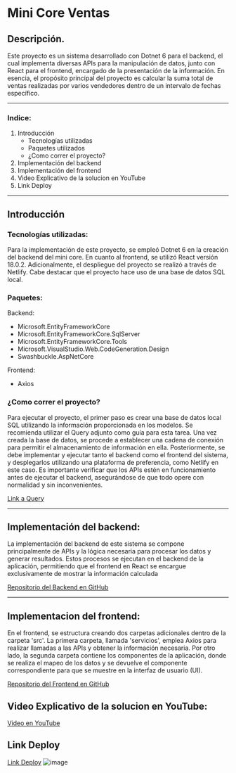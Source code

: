 # Mini Core Ventas

## Descripción.
Este proyecto es un sistema desarrollado con Dotnet 6 para el backend, el cual implementa diversas APIs para la manipulación de datos, junto con React para el frontend, encargado de la presentación de la información. En esencia, el propósito principal del proyecto es calcular la suma total de ventas realizadas por varios vendedores dentro de un intervalo de fechas específico.
 
--- 
### Indice:
1. Introducción
   - Tecnologías utilizadas
   - Paquetes utilizados
   - ¿Como correr el proyecto?
2. Implementación del backend
3. Implementación del frontend
4. Video Explicativo de la solucion en YouTube
5. Link Deploy

---

## Introducción
### Tecnologías utilizadas:
Para la implementación de este proyecto, se empleó Dotnet 6 en la creación del backend del mini core. En cuanto al frontend, se utilizó React versión 18.0.2. Adicionalmente, el despliegue del proyecto se realizó a través de Netlify. Cabe destacar que el proyecto hace uso de una base de datos SQL local.


### Paquetes:
Backend:
- Microsoft.EntityFrameworkCore
- Microsoft.EntityFrameworkCore.SqlServer
- Microsoft.EntityFrameworkCore.Tools
- Microsoft.VisualStudio.Web.CodeGeneration.Design
- Swashbuckle.AspNetCore

Frontend:
- Axios

### ¿Como correr el proyecto?
Para ejecutar el proyecto, el primer paso es crear una base de datos local SQL utilizando la información proporcionada en los modelos. Se recomienda utilizar el Query adjunto como guía para esta tarea. Una vez creada la base de datos, se procede a establecer una cadena de conexión para permitir el almacenamiento de información en ella. Posteriormente, se debe implementar y ejecutar tanto el backend como el frontend del sistema, y desplegarlos utilizando una plataforma de preferencia, como Netlify en este caso. Es importante verificar que los APIs estén en funcionamiento antes de ejecutar el backend, asegurándose de que todo opere con normalidad y sin inconvenientes.

[Link a Query](https://github.com/CHACHO617/MiniCoreApi-Backend/blob/main/QueryMinicoreVentas.sql)

---
## Implementación del backend:
La implementación del backend de este sistema se compone principalmente de APIs y la lógica necesaria para procesar los datos y generar resultados. Estos procesos se ejecutan en el backend de la aplicación, permitiendo que el frontend en React se encargue exclusivamente de mostrar la información calculada

[Repositorio del Backend en GitHub](https://github.com/CHACHO617/MiniCoreApi-Backend)


---
## Implementacion del frontend:
En el frontend, se estructura creando dos carpetas adicionales dentro de la carpeta 'src'. La primera carpeta, llamada 'servicios', emplea Axios para realizar llamadas a las APIs y obtener la información necesaria. Por otro lado, la segunda carpeta contiene los componentes de la aplicación, donde se realiza el mapeo de los datos y se devuelve el componente correspondiente para que se muestre en la interfaz de usuario (UI).

[Repositorio del Frontend en GitHub](https://github.com/CHACHO617/minicore-front)


## Video Explicativo de la solucion en YouTube: 
[Video en YouTube](https://youtu.be/dDBVw5zAxzc)

## Link Deploy
[Link Deploy](https://main--minicoreventas.netlify.app/)
![image](https://github.com/CHACHO617/MiniCoreApi-Backend/assets/135248701/34f0d105-b0ec-456f-a9b5-51250c9fdcfe)



